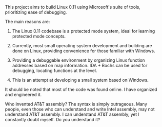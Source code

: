 This project aims to build Linux 0.11 using Microsoft's suite of tools, prioritizing ease of debugging.

The main reasons are:

1. The Linux 0.11 codebase is a protected mode system, ideal for learning protected mode concepts.

2. Currently, most small operating system development and building are done on Linux, providing convenience for those familiar with Windows.

3. Providing a debuggable environment by organizing Linux function addresses based on map information. IDA + Bochs can be used for debugging, locating functions at the level.

4. This is an attempt at developing a small system based on Windows.

It should be noted that most of the code was found online. I have organized and engineered it.

Who invented AT&T assembly? The syntax is simply outrageous. Many people, even those who can understand and write Intel assembly, may not understand AT&T assembly. 
I can understand AT&T assembly, yet I constantly doubt myself. Do you understand it?
